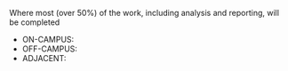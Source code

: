 Where most (over 50%) of the work, including analysis and reporting, will be completed

- ON-CAMPUS:
- OFF-CAMPUS:
- ADJACENT:

